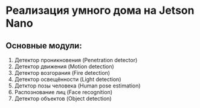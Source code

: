 # Реализация умного дома на Jetson Nano

## Основные модули:
1. Детектор проникновения (Penetration detector)
2. Детектор движения (Motion detection)
3. Детектор возгорания (Fire detection)
4. Детектор освещённости (Light detection)
5. Детктор позы человека (Human pose estimation)
6. Распознование лиц (Face recognition)
7. Детектор объектов (Object detection)
